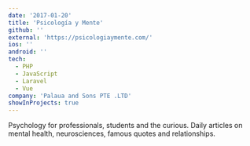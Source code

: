 ```yaml
---
date: '2017-01-20'
title: 'Psicología y Mente'
github: ''
external: 'https://psicologiaymente.com/'
ios: ''
android: ''
tech:
  - PHP
  - JavaScript
  - Laravel
  - Vue
company: 'Palaua and Sons PTE .LTD'
showInProjects: true
---
```


Psychology for professionals, students and the curious. Daily articles on mental health, neurosciences, famous quotes and relationships.
